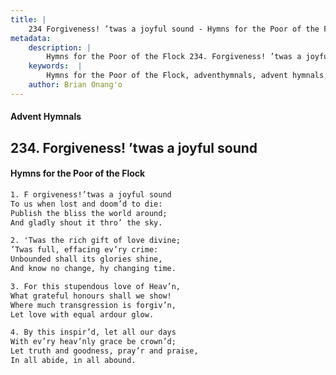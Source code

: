```yaml
---
title: |
    234 Forgiveness! ’twas a joyful sound - Hymns for the Poor of the Flock
metadata:
    description: |
        Hymns for the Poor of the Flock 234. Forgiveness! ’twas a joyful sound. F orgiveness!’twas a joyful sound To us when lost and doom’d to die:  Publish the bliss the world around; And gladly shout it thro’ the sky. 
    keywords:  |
        Hymns for the Poor of the Flock, adventhymnals, advent hymnals, Forgiveness! ’twas a joyful sound, F orgiveness!’twas a joyful sound, 
    author: Brian Onang'o
---
```


#### Advent Hymnals
## 234. Forgiveness! ’twas a joyful sound
####  Hymns for the Poor of the Flock

```txt
1. F orgiveness!’twas a joyful sound
To us when lost and doom’d to die: 
Publish the bliss the world around;
And gladly shout it thro’ the sky.

2. 'Twas the rich gift of love divine;
’Twas full, effacing ev’ry crime: 
Unbounded shall its glories shine,
And know no change, hy changing time.

3. For this stupendous love of Heav’n,
What grateful honours shall we show! 
Where much transgression is forgiv’n,
Let love with equal ardour glow.

4. By this inspir’d, let all our days
With ev’ry heav’nly grace be crown’d; 
Let truth and goodness, pray’r and praise, 
In all abide, in all abound.
```